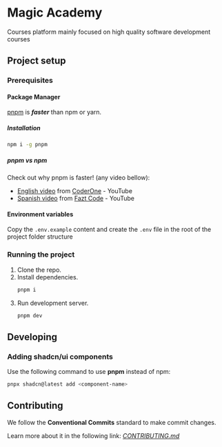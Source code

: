 # Magic Academy

Courses platform mainly focused on high quality software development courses

## Project setup

### Prerequisites

#### Package Manager

[pnpm](https://pnpm.io/es/installation) is **_faster_** than npm or yarn.

##### Installation

```bash
npm i -g pnpm
```

##### pnpm vs npm

Check out why pnpm is faster! (any video bellow):

- [English video](https://www.youtube.com/watch?v=d1E31WPR70g) from [CoderOne](https://www.youtube.com/@CoderOne) - YouTube
- [Spanish video](https://www.youtube.com/watch?v=MZ6JxWWCA5M) from [Fazt Code](https://www.youtube.com/@FaztCode) - YouTube

#### Environment variables
Copy the `.env.example` content and create the `.env` file in the root of the project folder structure

### Running the project

1. Clone the repo.
2. Install dependencies.
   ```bash
   pnpm i
   ```
3. Run development server.
   ```bash
   pnpm dev
   ```

## Developing
### Adding shadcn/ui components
Use the following command to use **pnpm** instead of npm:

```bash
pnpx shadcn@latest add <component-name>
```

## Contributing
We follow the **Conventional Commits** standard to make commit changes.

Learn more about it in the following link: *[CONTRIBUTING.md](./CONTRIBUTING.md)*